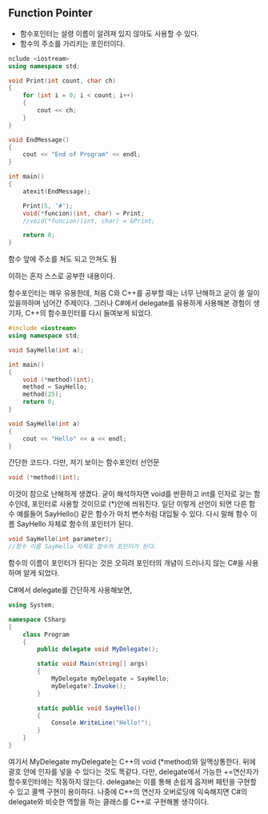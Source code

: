 ## Function Pointer

- 함수포인터는 설령 이름이 알려져 있지 않아도 사용할 수 있다.
- 함수의 주소를 가리키는 포인터이다.

```c++
nclude <iostream>	
using namespace std;

void Print(int count, char ch)
{
	for (int i = 0; i < count; i++)
	{
		cout << ch;
	}
}

void EndMessage()
{
	cout << "End of Program" << endl;
}

int main()
{	
	atexit(EndMessage);

	Print(5, '#');
	void(*funcion)(int, char) = Print;
	//void(*funcion)(int, char) = &Print;

	return 0;
}
```

함수 앞에 주소를 쳐도 되고 안쳐도 됨







이하는 혼자 스스로 공부한 내용이다.

함수포인터는 매우 유용한데, 처음 C와 C++를 공부할 때는 너무 난해하고 굳이 쓸 일이 있을까하며 넘어간 주제이다. 그러나 C#에서 delegate를 유용하게 사용해본 경험이 생기자, C++의 함수포인터를 다시 들여보게 되었다.

```c++
#include <iostream>	
using namespace std;

void SayHello(int a);

int main()
{
	void (*method)(int);
	method = SayHello;
	method(25);
	return 0;
}

void SayHello(int a)
{
	cout << "Hello" << a << endl;
}
```

간단한 코드다. 다만, 저기 보이는 함수포인터 선언문

```c++
void (*method)(int);
```

이것이 참으로 난해하게 생겼다. 굳이 해석하자면 void를 반환하고 int를 인자로 갖는 함수인데, 포인터로 사용할 것이므로 (*)안에 씌워진다. 일단 이렇게 선언이 되면 다른 함수 예를들어 SayHello() 같은 함수가 마치 변수처럼 대입될 수 있다. 다시 말해 함수 이름 SayHello 자체로 함수의 포인터가 된다.

```c++
void SayHello(int parameter);
//함수 이름 SayHello 자체로 함수의 포인터가 된다.
```

함수의 이름이 포인터가 된다는 것은 오히려 포인터의 개념이 드러나지 않는 C#을 사용하며 알게 되었다. 

C#에서 delegate를 간단하게 사용해보면,

```c#
using System;

namespace CSharp
{
    class Program
    {
        public delegate void MyDelegate();

        static void Main(string[] args)
        {
            MyDelegate myDelegate = SayHello;
            myDelegate?.Invoke();
        }

        static public void SayHello()
        {
            Console.WriteLine("Hello!");
        }
    }
}

```

여기서 MyDelegate myDelegate는 C++의 void (*method)와 일맥상통한다. 뒤에 괄호 안에 인자를 넣을 수 있다는 것도 똑같다. 다만, delegate에서 가능한 +=연산자가 함수포인터에는 작동하지 않는다. delegate는 이를 통해 손쉽게 옵저버 패턴을 구현할 수 있고 콜백 구현이 용이하다. 나중에 C++의 연산자 오버로딩에 익숙해지면 C#의 delegate와 비슷한 역할을 하는 클래스를 C++로 구현해볼 생각이다.